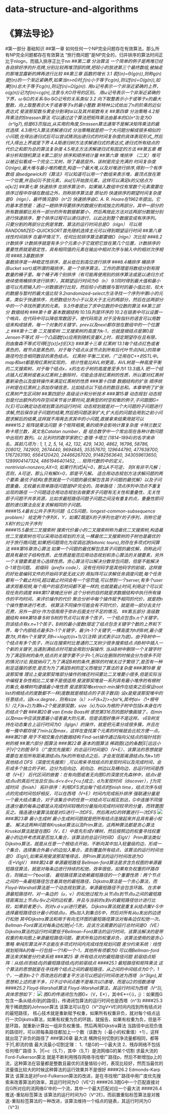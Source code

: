 # data-structure-and-algorithms
《算法导论》
==
#第一部分 基础知识
##第一章
如何任何一个NP完全问题存在有效算法，那么所有NP完全问题都存在有效算法
“旅行商问题”是NP完全的，归并排序的算法时间正比于nlogn，而插入排序正比于n*n
##第二章
分治算法
一个简单的例子是两堆已经各自排好序的扑克牌,分别比较两堆顶部的牌,把较小的放进第三个最终数组,被抽走的那堆显露新的牌再进行比较
##第三章
函数的增长
3.1
若f(n)=Θ(g(n)),则称g(n)是f(n)的一个渐近紧确界,如果当n>n0时,f(n)小于等于cg(n),则记f(n)=O(g(n)),如果f(n)总大于等于cg(n),则记f(n)=Ω(g(n)).
用o记号表示一个非渐近紧确的上界，o(g(n))记为f(n)<cg(n),注意与大O符号的区别。
用ω记号表示一个非渐近紧确的下界，ω与Ω的关系与o与O记号的关系类似
3.2
向下取整表示小于或等于x的最大整数，向上取整表示大于或者等于x的最小整数
斯特林公式给出了n的阶乘的近似表达式
斐波那契数与黄金分割率fai以及其共轭数有关
##第四章
分治策略
4.2矩阵乘法的Strassen算法
可以通过这个算法把矩阵乘法由基本的Ω(n^3)变为O（n^lg7),但是63页指出,从实用的角度,Strassen算法通常不是解决矩阵乘法的最优选择.
4.3用代入算法求解递归式
分治策略就是把一个大问题分解成很多相似的小问题,在得出递归式后可以尝试猜测出递归式的时间复杂度的具体表现形式,,然后代入得出上界或是下界
4.4用递归树方法求解递归式的表达式,递归式所有结点的代价之和即为总的算法复杂度
4.5用主方法求解递归式有固定的方法
##第五章 
概率分析和随机算法
#第二部分 排序和顺序统计量
##第六章
堆排序
（二叉）堆可以被近似看成一个完全二叉树，除了最底层外，该树是完全充满的
时间复杂度O(nlgn),最大堆与最小堆的概念,构造一个最大堆,以及对堆进行排序,得到一个有序数组
由sedgewick的《算法》可以知道可以用一个数组来表示堆，最顶点放在第一个位置,并且a[0]不放元素，从a[1]开始放元素，这样可以满足k的父结点为a[k/2]
##第七章
快速排序
在排序算法中，如果输入数组中仅有常数个元素需要在排序过程中存储在数组之外，则称排序算法是
原址的
快速排序的期望时间复杂度是Θ（nlgn），最坏情况是Θ（n^2)
快速排序由C. A. R. Hoare在1962年提出。它的基本思想是：通过一趟排序将要排序的数据分割成独立的两部分，其中一部分的所有数据都比另外一部分的所有数据都要小，然后再按此方法对这两部分数据分别进行快速排序，整个排序过程可以递归进行，以此达到整个数据变成有序序列。
只要分割的两部分比例是常数，算法的运行时间总是O（nlgn）
可以用RANDOMIZED-QUICKSORT首先随机选择主元可以得到期望运行时间
##第八章 线性时间排序
在最坏情况下，任何比较排序算法都要做Ω（nlgn）次比较
###8.2计数排序
计数排序就是有多少个元素小于它就把它放在第几个位置，计数排序的重要性质就是稳定性，具有相同值的元素在输出中相对次序与输入中的相对次序相同
###8.3基数排序  
基数排序是一种稳定性排序，是从低位到高位进行排序
###8.4桶排序
桶排序 (Bucket sort)或所谓的箱排序，是一个排序算法，工作的原理是将数组分到有限数量的桶子里。每个桶子再个别排序（有可能再使用别的排序算法或是以递归方式继续使用桶排序进行排序），其期望运行时间为Θ（n）
9.1同时得到最大值和最小值可以先把输入的一对数据进行比较，然后较小的数据与暂时的最小值比较，较大的数据与暂时的最大值比较
9.2randomized-select方法寻找一个序列中第i小的元素，类似于快速排序，先把数组分为小于以及大于主元的两部分，然后在这两部分中的一个寻找所要求的元素。
9.3作者提出了求中位数的中位数的算法
##第三部分 数据结构
###第十章  基本数据结构
10.1队列是环序的
10.2在链表中可以设置一个哨兵，在代码中可以降低常数因子，使代码简洁
对于没有指针的语言可以用数组来构成链表，每一个对象的关键字，prev以及next都存放在数组中的一个位置上
###第十二章  二叉搜索树
二叉搜索树的高度为k-1，也就是根结点是第0层
Jensen不等式  将一个凸函数f(x)应用到随机变量X上时，假定期望存在且有限，则由詹森不等式可得E[f(x)]≥f(E[X])
###第十三章 红黑树
13.1每个结点红色或者黑色的，根节点是黑色的，对于每个结点从该节点到所有后代叶节点(NIL)的简单路径均包含相同数目的黑色结点。
红黑树:平衡二叉树，广泛用在C++的STL中。map和set都是用红黑树实现的，
统计性能比AVL树更高，AVL树是一种高度平衡的二叉搜索树，对于每个结点x，x的左右子树的高度差至多为1
13.3插入
把一个结点插入红黑树或者从红黑树上删除时，可能会违背红黑树的性质，所以要对红黑树重新染色以及旋转操作来满足红黑树的性质
###第十四章 数据结构的扩张
顺序统计树是在红黑树上添加存储信息，比如结点以下结点的数目总和。本章举例了扩张红黑树产生区间树
##第四部分  高级设计和分析技术
###第15章 动态规划
动态规划是付出额外的内存空间来节省计算时间,是典型的时空权衡的例子,子问题图G=(V,E)可以确定动态规划算法的运行时间.
动态规划就是对一个大问题的子问题进行求解,然后保存该子问题的结果,然后把问题逐渐扩大,扩大后的问题会用到之前小问题求解后的结果,这样就不用再去求其中的小问题,直接拿来结果用就可以<br>
####15.2 矩阵链乘法问题
多个矩阵相乘,乘的顺序会影响计算复杂度
卡特兰数又称卡塔兰数，英文名Catalan number，是
	组合数学中一个常出现在各种计数问题中出现的
	数列。以
	比利时的数学家欧仁·查理·卡塔兰 (1814–1894)的名字来命名，其前几项为 : 1, 1, 2, 5, 14, 42, 132, 429, 1430, 4862, 16796, 58786, 208012, 742900, 2674440, 9694845, 35357670, 129644790, 477638700, 1767263190, 6564120420, 24466267020, 91482563640, 343059613650, 1289904147324, 4861946401452, …
矩阵代数的中的定义，nontrivial=nonzero,AX=0, 如果行列式|A|=0，那么A不可逆， 则X有非平凡解；否则，A可逆，那么只有解X=0，即是平凡解。
适合用动态规划方法求解问题的两个要素:最优子结构(意思就是一个问题的最优解包含其子问题的最优解）以及子问题重叠。无权最长简单路径问题是NP完全的。简单路径：顶点序列中顶点不重复出现的路径
一个问题适合用动态规划去做要求子问题有无关性和重叠性，无关性即子问题不共享资源，比如求最短路径问题子问题之间没有重复的点，重叠性即问题的递归算法会反复求解相同的子问题。<br>
####15.4最长公共子序列问题（LCS问题，longest-common-subsequence problem）
给定两个序列X，Y，如果Z既是X的子序列也是Y的子序列，则称它是X和Y的公共子序列<br>
####15.5最优二叉搜索树
搜索代价最小的二叉搜索树称为最优二叉搜索树,构造最优二叉搜索树也可以采用动态规划的方法,一棵最优二叉搜索树的子树也是最优的
对于旅行商问题,如果把问题简化为双调巡游(bitonic tours),则存在多项式时间算法
###第16章贪心算法
如果一个问题的最优解包含其子问题的最优解，则称此问题具有最优子结构性质，此性质是能否应用动态规划和贪心算法的关键要素，另外一个关键要素是贪心选择性质。贪心算法可以解决分数背包问题，但是不能解决0-1背包问题。
前缀码（prefix code），没有任何码字是其他码字的前缀，这样做的好处是编码文件的开始码字是无歧义的
用拟阵可以求解任务调度问题,每个任务都有一个截止时间,超过截止时间会有一个惩罚值,可以想到一个server,有多个user请求观看视频,每个用户的容忍时间都不是一样的,也就是截止时间,利用这个可以实现任务的调度
###第17章摊还分析
这个分析的目的就是求数据结构中执行所有操作的平均时间，来评价操作的代价
聚合分析中每个操作赋予相同的代价，就是把n个操作整体进行考虑，
核算法不同操作可能会有不同代价，就是用一部分去支付花费，另外一部分·作为信用用于弥补后面支付不足的情况。
##第五部分  高级数据结构
###第18章 B树
B树的节点可以有多个孩子，一个结点包含x.n个关键字，则该结点有x.n+1个孩子，B树的最小度数t限定了结点包含关键字个数的上界和下界，每个内部结点最多2t-1个关键字，最少t-1个关键字,一棵高度为h的B树,最小度数为t,共有n个关键字,则h<=log(t)(n+1)/2(注释:该式表示以t为底)。由于B树中一个结点有多个孩子，所以在搜索时比普通的二叉树少很多搜索结点.向B树中插入一个新的关键字,当遇到满结点时可能会用到分裂操作.
当从B树中删除一个关键字时为了满足B树的条件,结点的关键字要不少于t-1,所以在删除的时候会分为很多不同的情况讨论.我就纳闷了,为了满足B树的条件,删除的时候太过于繁琐了,是否有一种削足适履的感觉.是否为为了满足B树的定义而增加了算法的复杂度
###第19章 斐波那契堆
理论上斐波那契堆部分操作的摊还时间要比二叉堆要小很多,但是实际当中编程复杂性相比二叉堆不是很适用.斐波那契堆是一系列具有最小堆序的有根树的集合,每棵树均遵循最小堆性质
斐波那契堆extract-min操作在结束之后保证root list的根结点的度数都不一样(度数就是根结点的子孩子数目)
设x是斐波那契堆中的任意结点，设k=x.degree，则有size（x）>=F(k+2)>=fai^k,其中fai=（1+根号5）/2,F(k+2)为第k+2个斐波那契数，size（x)为以x为根的子树中包括x本身在内的结点个数
###第20章 van Emde Boas树
感觉第316页的图好像画错了，在min以及max中应该放置最小或者最大的元素，但是该图好像并不是这样。
vEB树支持在动态集合上运行时间为O（lglgn）的操作，就是把元素分成很多簇，并且在每一簇中都存储了min以及max，这样在查找某个元素的时候就会比较方便一点。
###第21章 用于不相交集合的数据结构
Find-set操作通过指向父结点的指针找到树的根
##第六部分 图算法
###第22章 基本的图算法
稀疏图(边的条数|E|远远小于|V|^2的图
BFS（广度优先搜索）的总运行时间是O（V+E），该算法的思想就是需要在发现所有距离源结点s为k的所有结点之后，才会发现距离源结点s为k+1的其他结点
DFS（深度优先搜索）,可以用来寻找结点的发现时间以及完成时间，会形成多个独立的子树，边分为后向边、前向边、树边以及横向边，总运行时间是西塔（V+E）
后代区间的嵌套：在有向图或者无向图G的深度优先森林中，结点v是结点u的真后代当且仅当u.d<v.d<v.f<u.f成立，d为发现时间（discover），f为完成时间（finish）
拓扑排序：利用DFS求出每个结点的finish time，结点次序与结点的完成时间恰好相反，可以在西塔（V+E）时间内完成拓扑排序
强联通分量是一个最大结点集合，对于该集合中的任意一对结点可以相互到达，G中连接不同强连通分量的每条边都是从完成时间较晚的分量指向完成时间较早的分量，而转置图反之。强连通分量算法就是对G进行一次DFS，然后再对G的转置进行一次DFS
![](https://github.com/GuoXinsayhello/data-structure-and-algorithms/tree/master/picture/graph.jpg)
###第23章 最小生成树
最小生成树问题就是把所有结点连接起来并且具有最小权重。
解决这两种问题有Kruskal算法以及Prim算法，这两种算法都是贪心算法
Kruskal算法就是在图G（V，E）中首先形成V棵树，然后按照边的权重寻找权重最小的边并考虑其是否加入集合，该算法的总运行时间O（ElgV）
Prim算法类似Dijkstra算法，就是从任意一个根结点开始，不断向其中加入轻量级的边，形成一个集合，选择集合外最小的边加入集合，直到覆盖所有结点，该算法的运行时间也是O（ElgV),如果采用斐波那契堆得话，则Prim算法的运行时间改进为O（E+VlgV）
###第24章 单源最短路径
Bellman-ford算法是求含负权图的单源最短路径算法，就是对每条边进行持续的松弛，效率很低，如果有负权重的环路存在，则输出一个bool值，
最短路径算法依赖最短路径的一个重要性质：两个节点之间的一条最短路径包含着其他的最短路径，Dijkstra算法是一个贪心算法，而Floyd-Warshall算法是一个动态规划算法，单源最短路径不会包含环路。
在求单源最短路径时，对一条边的（u，v）的松弛过程为:从节点s到节点u之间的最短路径距离加上节点u与v之间的边权重，并且与当前的s到v的最短路径估计进行比较，如果前者更小，则对v.d  v.pi进行更新。
Dijkstra算法就是重复从结点集V-S中选择最短路径估计最小的结点u，把u加入到集合S中，然后对所有从u发出的边进行松弛
其中Dijkstra算法和用于有向无环图的最短路径算法对每条边仅松弛一次。Bellman-Ford算法对每条边松弛|v|-1次，且该方法需要的运行总时间是O（VE）
Dijkstra算法的运行时间要低于Bellman-Ford算法的运行时间，该算法解决的是带权重的有向图上单源最短路径问题，要求所有边的权重非负，该算法使用的是贪心策略
单纯形算法并不总能在多项式时间内完成线性规划问题
差分约束系统：线性规划矩阵A的每一行包括一个1和一个-1，其他所有项都为0
可以用Bellman-ford算法来求解差分约束系统
###第25 章 所有结点对的最短路径问题
前驱结点矩阵：从结点I到结点j的最短路径结点j的前驱结点
####25.1 最短路径和矩阵乘法
这个算法的思想就是在寻找两个结点之间的最短路径，从之间的中间结点为0个，1个，一直到n-2个
而改进后的重复平方法可以把运行时间改进为西塔（n^3lgn),其思想和上述的差不多，只不过中间点数不是每次以1递增，而是以2的倍数递增
####25.2 Floyd-Warshall算法
Floyd-Warshall算法，其运行时间为西塔（V^3),具体思想如下：
![](https://github.com/GuoXinsayhello/data-structure-and-algorithms/tree/master/picture/graph2.jpg)
图G的传递闭包为图G*=（V，E*），其中E*={（i，j）：如果图G包含一条从结点i到j的路径}，传递闭包算法的运行时间也是西塔（n^3)
####25.3 用于稀疏图的Johnson算法
该算法可以在O（V^2lgV+VE)时间内找到所有结点对的最短路径，
核心技术就是重新赋予权重，如果所有权重非负，就对每个结点运行一次Dijkstra算法，如果有权重为负的环路，就报告，如果有权重为负，但是不是环路，就重新计算出一组非负权重值，然后再用Dijkstra算法
当路径中出现负值的路径时，可以把每条路径都加上一个数（该数为（-最小的权重值）+1），这样就出现了非负的路径了
###第26章 最大流
横跨任何切割的净流量都相同，都等于|f|,即流的值
最大流最小切割定理：
	1、f是G的一个最大流
	2、残存网络不包括任何增广路径
	3、|f|=c（S,T），其中（S,T）是流网络G的某个切割
求最大流的Ford-Fulkerson算法
就是不断利用残存网络寻找增广路径p，然后不断增加p上的流，这种算法在容量都是整数且最优的流量值较小时，表现比较好，然而当最优的流量值比较大的时候这种算法的运行效果并不是很好
####26.2 Edmonds-Karp算法
该算法是对Ford-Fulkerson算法的改进，是在寻找增广路径中用广度优先搜索来改善算法的效率，其运行时间为O（VE^2)
####26.3图G中一个匹配直接对应G所对应的流网络G‘中的一个流，其中一个最大匹配对应一个最大流
####26.4推送-重贴标签算法
该算法的运行时间为O（V^2E)，而前置重贴标签算法是对推送-重贴标签算法的一种改进，该算法维持一个结点的链表，其运行时间为O（V^3)
